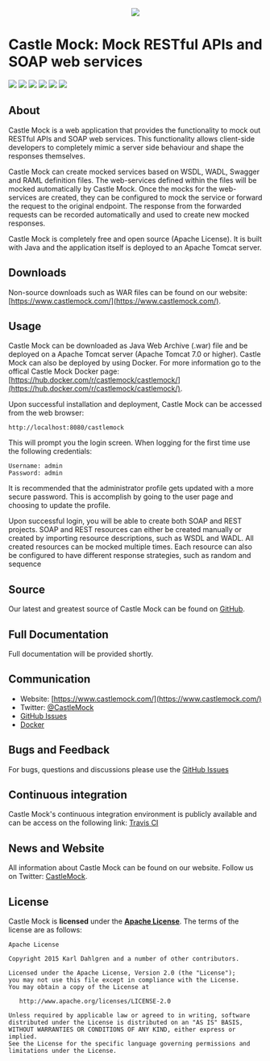 <p align="center"><img src="https://castlemock.com/images/fm-logo-small.png"></div></p>

# Castle Mock: Mock RESTful APIs and SOAP web services

[![][travis img]][travis]
[![][codecov img]][codecov]
[![][release img]][release]
[![][license img]][license]
[![][docker stars img]][docker stars]
[![][docker pulls img]][docker pulls]

## About

Castle Mock is a web application that provides the functionality to mock out RESTful APIs and SOAP web services. This functionality allows client-side developers to completely mimic a server side behaviour and shape the responses themselves.

Castle Mock can create mocked services based on WSDL, WADL, Swagger and RAML definition files. The web-services defined within the files will be mocked automatically by Castle Mock. Once the mocks for the web-services are created, they can be configured to mock the service or forward the request to the original endpoint. The response from the forwarded requests can be recorded automatically and used to create new mocked responses.

Castle Mock is completely free and open source (Apache License). It is built with Java and the application itself is deployed to an Apache Tomcat server.

## Downloads

Non-source downloads such as WAR files can be found on our website: [https://www.castlemock.com/](https://www.castlemock.com/).

## Usage

Castle Mock can be downloaded as Java Web Archive (.war) file and be deployed on a Apache Tomcat server (Apache Tomcat 7.0 or higher). Castle Mock can also be deployed by using Docker. For more information go to the offical Castle Mock Docker page: [https://hub.docker.com/r/castlemock/castlemock/](https://hub.docker.com/r/castlemock/castlemock/).

Upon successful installation and deployment, Castle Mock can be accessed from the web browser:

    http://localhost:8080/castlemock
    
This will prompt you the login screen. When logging for the first time use the following credentials: 

    Username: admin 
    Password: admin 

It is recommended that the administrator profile gets updated with a more secure password. This is accomplish by going to the user page and choosing to update the profile.

Upon successful login, you will be able to create both SOAP and REST projects. SOAP and REST resources can either be created manually or created by importing resource descriptions, such as WSDL and WADL. All created resources can be mocked multiple times. Each resource can also be configured to have different response strategies, such as random and sequence

## Source

Our latest and greatest source of Castle Mock can be found on [GitHub](https://github.com/castlemock/castlemock/).

## Full Documentation

Full documentation will be provided shortly.

## Communication
- Website: [https://www.castlemock.com/](https://www.castlemock.com/)
- Twitter: [@CastleMock](http://twitter.com/CastleMock)
- [GitHub Issues](https://github.com/castlemock/castlemock/issues)
- [Docker](https://hub.docker.com/r/castlemock/castlemock/)

## Bugs and Feedback

For bugs, questions and discussions please use the [GitHub Issues](https://github.com/castlemock/castlemock/issues)

## Continuous integration

Castle Mock's continuous integration environment is publicly available and can be access on the following link: [Travis CI](https://travis-ci.org/castlemock/castlemock)

## News and Website

All information about Castle Mock can be found on our website. Follow us on Twitter: [CastleMock](http://twitter.com/CastleMock).

## License

Castle Mock is **licensed** under the **[Apache License](https://github.com/castlemock/castlemock/blob/master/LICENSE)**. The terms of the license are as follows:

    Apache License

    Copyright 2015 Karl Dahlgren and a number of other contributors.

    Licensed under the Apache License, Version 2.0 (the "License");
    you may not use this file except in compliance with the License.
    You may obtain a copy of the License at

       http://www.apache.org/licenses/LICENSE-2.0

    Unless required by applicable law or agreed to in writing, software
    distributed under the License is distributed on an "AS IS" BASIS,
    WITHOUT WARRANTIES OR CONDITIONS OF ANY KIND, either express or implied.
    See the License for the specific language governing permissions and
    limitations under the License.

[travis]:https://travis-ci.org/castlemock/castlemock
[travis img]:https://travis-ci.org/castlemock/castlemock.svg?branch=develop

[release]:https://github.com/castlemock/castlemock/releases
[release img]:https://img.shields.io/github/release/castlemock/castlemock.svg

[license]:LICENSE
[license img]:https://img.shields.io/badge/license-Apache%202-blue.svg

[codecov]:https://codecov.io/github/castlemock/castlemock
[codecov img]:https://img.shields.io/codecov/c/github/castlemock/castlemock/develop.svg

[docker stars]:https://hub.docker.com/r/castlemock/castlemock/
[docker stars img]:https://img.shields.io/docker/stars/castlemock/castlemock.svg

[docker pulls]:https://hub.docker.com/r/castlemock/castlemock/
[docker pulls img]:https://img.shields.io/docker/pulls/castlemock/castlemock.svg
